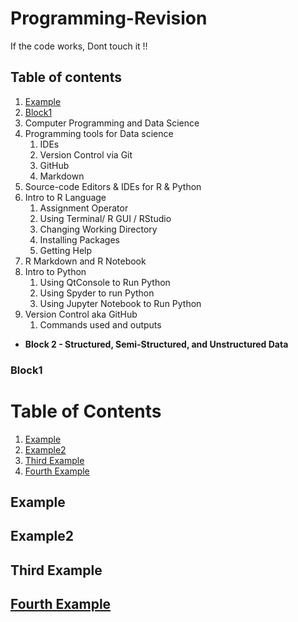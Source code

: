 # Programming-Revision
If the code works, Dont touch it !!

## Table of contents
1. [Example](#example)
2. [Block1](#Block-1)
  1. Computer Programming and Data Science
  2. Programming tools for Data science
     1. IDEs
     2. Version Control via Git
     3. GitHub
     4. Markdown
  1. Source-code Editors & IDEs for R & Python
  2. Intro to R Language
     1. Assignment Operator
     2. Using Terminal/ R GUI / RStudio
     3. Changing Working Directory
     4. Installing Packages
     5. Getting Help
  1. R Markdown and R Notebook
  2. Intro to Python
     1. Using QtConsole to Run Python
     2. Using Spyder to run Python
     3. Using Jupyter Notebook to Run Python
  1. Version Control aka GitHub
     1. Commands used and outputs

 * **Block 2 - Structured, Semi-Structured, and Unstructured Data**

### Block1
# Table of Contents
1. [Example](#example)
2. [Example2](#example2)
3. [Third Example](#third-example)
4. [Fourth Example](#fourth-examplehttpwwwfourthexamplecom)


## Example
## Example2
## Third Example
## [Fourth Example](http://www.fourthexample.com) 

